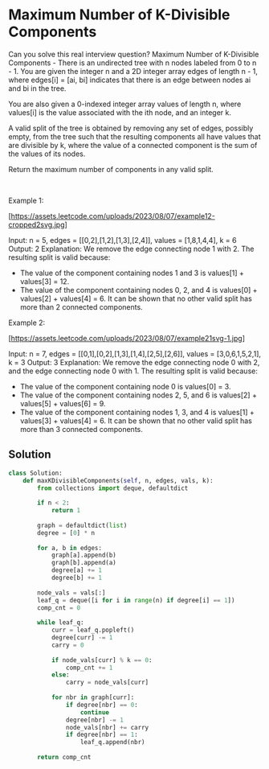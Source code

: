# Maximum Number of K-Divisible Components

Can you solve this real interview question? Maximum Number of K-Divisible Components - There is an undirected tree with n nodes labeled from 0 to n - 1. You are given the integer n and a 2D integer array edges of length n - 1, where edges[i] = [ai, bi] indicates that there is an edge between nodes ai and bi in the tree.

You are also given a 0-indexed integer array values of length n, where values[i] is the value associated with the ith node, and an integer k.

A valid split of the tree is obtained by removing any set of edges, possibly empty, from the tree such that the resulting components all have values that are divisible by k, where the value of a connected component is the sum of the values of its nodes.

Return the maximum number of components in any valid split.

 

Example 1:

[https://assets.leetcode.com/uploads/2023/08/07/example12-cropped2svg.jpg]


Input: n = 5, edges = [[0,2],[1,2],[1,3],[2,4]], values = [1,8,1,4,4], k = 6
Output: 2
Explanation: We remove the edge connecting node 1 with 2. The resulting split is valid because:
- The value of the component containing nodes 1 and 3 is values[1] + values[3] = 12.
- The value of the component containing nodes 0, 2, and 4 is values[0] + values[2] + values[4] = 6.
It can be shown that no other valid split has more than 2 connected components.

Example 2:

[https://assets.leetcode.com/uploads/2023/08/07/example21svg-1.jpg]


Input: n = 7, edges = [[0,1],[0,2],[1,3],[1,4],[2,5],[2,6]], values = [3,0,6,1,5,2,1], k = 3
Output: 3
Explanation: We remove the edge connecting node 0 with 2, and the edge connecting node 0 with 1. The resulting split is valid because:
- The value of the component containing node 0 is values[0] = 3.
- The value of the component containing nodes 2, 5, and 6 is values[2] + values[5] + values[6] = 9.
- The value of the component containing nodes 1, 3, and 4 is values[1] + values[3] + values[4] = 6.
It can be shown that no other valid split has more than 3 connected components.

## Solution
```py
class Solution:
    def maxKDivisibleComponents(self, n, edges, vals, k):
        from collections import deque, defaultdict
        
        if n < 2:
            return 1
        
        graph = defaultdict(list)
        degree = [0] * n
        
        for a, b in edges:
            graph[a].append(b)
            graph[b].append(a)
            degree[a] += 1
            degree[b] += 1
        
        node_vals = vals[:]
        leaf_q = deque([i for i in range(n) if degree[i] == 1])
        comp_cnt = 0
        
        while leaf_q:
            curr = leaf_q.popleft()
            degree[curr] -= 1
            carry = 0
            
            if node_vals[curr] % k == 0:
                comp_cnt += 1
            else:
                carry = node_vals[curr]
            
            for nbr in graph[curr]:
                if degree[nbr] == 0:
                    continue
                degree[nbr] -= 1
                node_vals[nbr] += carry
                if degree[nbr] == 1:
                    leaf_q.append(nbr)
        
        return comp_cnt
```
